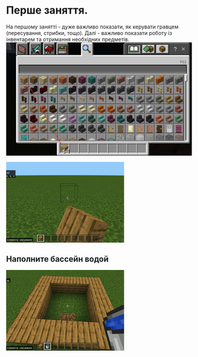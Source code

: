 # Перше заняття.
На першому занятті - дуже важливо показати, як керувати гравцем (пересування, стрибки, тощо). 
Далі - важливо показати роботу із інвентарем та отримання необхідних предметів. 
<img src = "img/images01.png">

<img src = "img/images02.gif">

## Наполните бассейн водой
<img src = "img/images03.gif">
